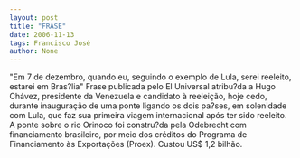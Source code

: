 ```yaml
---
layout: post
title: "FRASE"
date: 2006-11-13
tags: Francisco José
author: None
---
```

\"Em 7 de dezembro, quando eu, seguindo o exemplo de Lula, serei reeleito, estarei em Bras?lia\"
Frase publicada pelo El Universal atribu?da a Hugo Chávez, presidente da Venezuela e candidato à reeleição, hoje cedo, durante inauguração de uma ponte ligando os dois pa?ses, em solenidade com Lula, que faz sua primeira viagem internacional após ter sido reeleito.
A ponte sobre o rio Orinoco foi constru?da pela&nbsp;Odebrecht com financiamento brasileiro, por meio dos créditos do Programa de Financiamento às Exportações (Proex). Custou US$ 1,2 bilhão. 